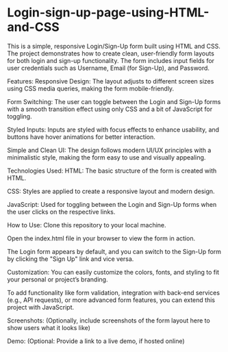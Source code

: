 # Login-sign-up-page-using-HTML-and-CSS
This is a simple, responsive Login/Sign-Up form built using HTML and CSS. The project demonstrates how to create clean, user-friendly form layouts for both login and sign-up functionality. The form includes input fields for user credentials such as Username, Email (for Sign-Up), and Password.



Features:
Responsive Design: The layout adjusts to different screen sizes using CSS media queries, making the form mobile-friendly.

Form Switching: The user can toggle between the Login and Sign-Up forms with a smooth transition effect using only CSS and a bit of JavaScript for toggling.

Styled Inputs: Inputs are styled with focus effects to enhance usability, and buttons have hover animations for better interaction.

Simple and Clean UI: The design follows modern UI/UX principles with a minimalistic style, making the form easy to use and visually appealing.

Technologies Used:
HTML: The basic structure of the form is created with HTML.

CSS: Styles are applied to create a responsive layout and modern design.

JavaScript: Used for toggling between the Login and Sign-Up forms when the user clicks on the respective links.

How to Use:
Clone this repository to your local machine.

Open the index.html file in your browser to view the form in action.

The Login form appears by default, and you can switch to the Sign-Up form by clicking the "Sign Up" link and vice versa.

Customization:
You can easily customize the colors, fonts, and styling to fit your personal or project’s branding.

To add functionality like form validation, integration with back-end services (e.g., API requests), or more advanced form features, you can extend this project with JavaScript.

Screenshots:
(Optionally, include screenshots of the form layout here to show users what it looks like)

Demo:
(Optional: Provide a link to a live demo, if hosted online)

